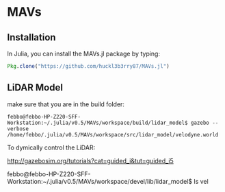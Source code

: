 # MAVs


## Installation

In Julia, you can install the MAVs.jl package by typing:
```julia
Pkg.clone("https://github.com/huckl3b3rry87/MAVs.jl")
```


## LiDAR Model

make sure that you are in the build folder:
```terminal
febbo@febbo-HP-Z220-SFF-Workstation:~/.julia/v0.5/MAVs/workspace/build/lidar_model$ gazebo --verbose /home/febbo/.julia/v0.5/MAVs/workspace/src/lidar_model/velodyne.world
```


To dymically control the LiDAR:

http://gazebosim.org/tutorials?cat=guided_i&tut=guided_i5

febbo@febbo-HP-Z220-SFF-Workstation:~/.julia/v0.5/MAVs/workspace/devel/lib/lidar_model$ ls
vel
